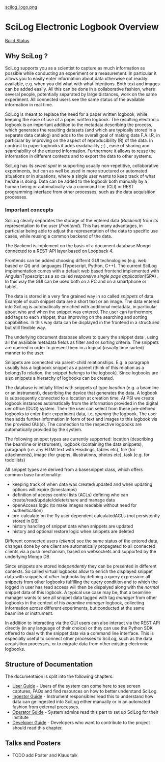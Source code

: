 [scilog_logo.png](https://paulscherrerinstitute.github.io/scilog/scilog_logo.png)

# SciLog Electronic Logbook Overview
[Build Status](https://github.com/paulscherrerinstitute/scilog/actions/workflows/deploy-docu.yaml/badge.svg)

## Why SciLog ?

SciLog supports you as a scientist to capture as much information as possible while conducting an experiment or a measurement. In particular it allows you to easily enter information about data otherwise not readily available, e.g. when you did what with what intentions. Both text and images can be added easily. All this can be done in a collaborative fashion, where several people, potentially separated by large distances, work on the same experiment. All connected users see the same status of the available information in real time. 

SciLog is meant to replace the need for a paper written logbook, while keeping the ease of use of a paper written logbook. The resulting electronic logbook is an important addition to the metadata  describing the process, which generates the resulting datasets (and which are typically stored in a separate data catalog) and adds to the overall goal of making data F.A.I.R, in particular by improving on the aspect of reproducibility (R) of the data. In contrast to paper logbooks it adds readabaility  ;-) , ease of sharing and searchability of the entered information. Furthermore it allows to reuse the information in different contexts and to export the data to other systems.

SciLog has its *sweet spot* in supporting usually non-repetitive, collaborative experiments, but can as well be used in more structured or automated situations or in situations, where a single user wants to keep track of what he/she is doing. Data can be added to the logbook both manually by a human being or automatically via a command line (CLI) or REST programming interface from other processes, such as the data acquisition processes.


### Important concepts

SciLog clearly separates the storage of the entered data (*Backend*) from its representation to the user (*Frontend*). This has many advantages, in particular being able to adjust the representation of the data to specific use cases, while reusing a common backend of the data. 

The Backend is implement on the basis of a document database Mongo connected to a REST-API layer based on Loopback 4.

Frontends can be added choosing differnt GUI technologies (e.g. web based or Qt) and languages (Typescript, Python, C++). The current SciLog implementation comes with a default web based frontend implemented with Angular/Typescript as a so called *responsive single page application*(SPA) . In this way the GUI can be used both on a PC and on a smartphone or tablet.

The data is stored in a very fine grained way in so called *snippets* of data. Example of such snippet data are a short text or an image. The data entered into SciLog is automatically enriched with additional metadata, in particular about who and when the snippet was entered. The user can furthermore add tags to each snippet, thus improving on the searching and sorting capabilities. In this way data can be displayed in the frontend in  a structured but still flexible way. 

The underlying document database allows to query the snippet data , using all the available metadata fields as filter and or sorting criteria. The snippets are queried in order to present them in a logical (usually time sorted) manner to the user.

Snippets are connected via parent-child relationships. E.g. a  paragraph usually has a logboook snippet as a parent (think of this relation as a belongsTo relation, the snippet *belongs* to the logbook). Since logbooks are also snippets a hierarchy of logbooks can be created.

The database is initially filled with snippets of type *location* (e.g. a beamline or an instrument), describing the device that generates the data. A logbook is subsequently connected to a location at creation time. At PSI we create logbook instances automatically from the information provided in the digital uer office (DUO) system. Then the user can select from these pre-defined logbooks to enter their experiment data, i.e. *opening* the logbook. The user then adds further information in form of text and images to this logbook via the provided GUI(s). The connection to the respective logbooks are automatically provided by the system.

The following snippet types are currently supported: location (describing the beamline or instrument), logbook (containing the data snippets), paragraph (i.e. any HTMl text with Headings, tables etc), file (for attachments), image (for graphs, illustrations, photos etc), task (e.g. for todo lists)

All snippet types are derived from a basesnippet class, which offers common base functionality:
* keeping track of when data was created/updated and when updating options will expire (timestamps)
* definition of access control lists (ACLs) defining who can create/read/update/delete/share and manage data
* openAccess logic (to make images readable without need for authentication)
* pre-calculate on the fly user dependent calculatedACLs (not persistently stored in DB)
* history handling of snippet data when snippets are updated
* history and optional restore logic when snippets are deleted

Different connected users (*clients*) see the same status of the entered data, changes done
by one client are automatically propagated to all connected clients
via a push mechanism, based on websockets and supported by the underlying Mongo DB.

Since snippets are stored *independently* they can be presented in different contexts. So called virtual logbooks allow to enrich the displayed snippet data with  snippets of *other* logbooks by defining a query expression: all snippets from other logbooks fulfilling the query condition and to which the logged in user has read access will then be dispalyed along with the *normal* snippet data of this logbook. A typical use case may be, that a beamline manager wants to see all snippet data tagged with tag *manager* from other logbooks in the context of his *beamline manager* logbook, collecting information across different experiments, but conducted at the same beamline or instrument. 

In addition to interacting via the GUI users can also interact via the REST API directly (in any language of their choice) or they can use the Python SDK offered to deal with the snippet data via a command line interface. This is especially useful to connect other processes to SciLog, such as the data acquisition processes, or to migrate data from other existing electronic logbooks.

## Structure of Documentation

The documentaion is split into the following chapters:

* [User Guide](Users) - Users of the system can come here to see screen captures, FAQs and find resources on how to better understand SciLog.
* [Ingestor Guide](Ingestor) - Instrument responsibles read this to understand how data can ge ingested into SciLog either manually or in an automated fashion from external processes.
* [Operator Guide](Operator) - System admins read this part to set up SciLog for their institute
* [Developer Guide](Development) - Developers who want to contribute to the project should read this chapter.

## Talks and Posters

* TODO add Poster and Klaus talk

